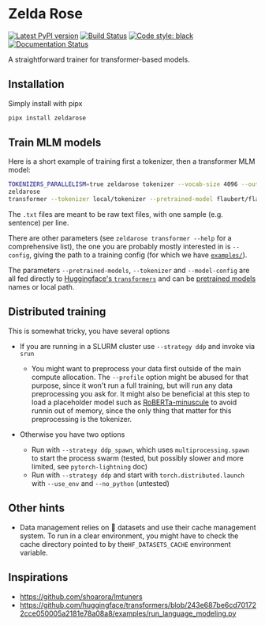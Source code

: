 Zelda Rose
==========

[![Latest PyPI version](https://img.shields.io/pypi/v/zeldarose.svg)](https://pypi.org/project/zeldarose)
[![Build Status](https://github.com/LoicGrobol/zeldarose/actions/workflows/ci.yml/badge.svg)](https://github.com/LoicGrobol/zeldarose/actions?query=workflow%3ACI)
[![Code style: black](https://img.shields.io/badge/code%20style-black-000000.svg)](https://github.com/psf/black)
[![Documentation Status](https://readthedocs.org/projects/zeldarose/badge/?version=latest)](https://zeldarose.readthedocs.io/en/latest/?badge=latest)

A straightforward trainer for transformer-based models.

## Installation

Simply install with pipx

```bash
pipx install zeldarose
```

## Train MLM models

Here is a short example of training first a tokenizer, then a transformer MLM model:

```bash
TOKENIZERS_PARALLELISM=true zeldarose tokenizer --vocab-size 4096 --out-path local/tokenizer  --model-name "my-muppet" tests/fixtures/raw.txt
zeldarose 
transformer --tokenizer local/tokenizer --pretrained-model flaubert/flaubert_small_cased --out-dir local/muppet --val-text tests/fixtures/raw.txt tests/fixtures/raw.txt
```

The `.txt` files are meant to be raw text files, with one sample (e.g. sentence) per line.

There are other parameters (see `zeldarose transformer --help` for a comprehensive list), the one
you are probably mostly interested in is `--config`, giving the path to a training config (for which
we have [`examples/`](examples)).

The parameters `--pretrained-models`, `--tokenizer` and `--model-config` are all fed directly to
[Huggingface's `transformers`](https://huggingface.co/transformers) and can be [pretrained
models](https://huggingface.co/transformers/pretrained_models.html) names or local path.


## Distributed training

This is somewhat tricky, you have several options

- If you are running in a SLURM cluster use `--strategy ddp` and invoke via `srun`
  - You might want to preprocess your data first outside of the main compute allocation. The
    `--profile` option might be abused for that purpose, since it won't run a full training, but
    will run any data preprocessing you ask for. It might also be beneficial at this step to load a
    placeholder model such as
    [RoBERTa-minuscule](https://huggingface.co/lgrobol/roberta-minuscule/tree/main) to avoid runnin
    out of memory, since the only thing that matter for this preprocessing is the tokenizer.
- Otherwise you have two options

  - Run with `--strategy ddp_spawn`, which uses `multiprocessing.spawn` to start the process
    swarm (tested, but possibly slower and more limited, see `pytorch-lightning` doc)
  - Run with `--strategy ddp` and start with `torch.distributed.launch` with `--use_env` and
    `--no_python` (untested)

## Other hints

- Data management relies on 🤗 datasets and use their cache management system. To run in a clear
  environment, you might have to check the cache directory pointed to by the`HF_DATASETS_CACHE`
  environment variable.

## Inspirations

- <https://github.com/shoarora/lmtuners>
- <https://github.com/huggingface/transformers/blob/243e687be6cd701722cce050005a2181e78a08a8/examples/run_language_modeling.py>
